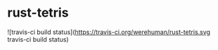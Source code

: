 # rust-tetris
![travis-ci build status](https://travis-ci.org/werehuman/rust-tetris.svg travis-ci build status)
